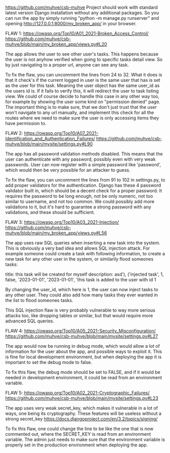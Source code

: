 https://github.com/muhve/csb-muhve
Project should work with standard latest version Django installation without any additional packages. So you can run the app by simply running "python -m manage.py runserver" and opening http://127.0.0.1:8000/my_broken_app/ in your browser.

FLAW 1: https://owasp.org/Top10/A01_2021-Broken_Access_Control/
https://github.com/muhve/csb-muhve/blob/main/my_broken_app/views.py#L20

The app allows the user to see other user's tasks. This happens because the user is not anyhow verified when going to specific tasks detail view. So by just navigating to a proper url, anyone can see any task.

To fix the flaw, you can uncomment the lines from 24 to 32. What it does is that it check's if the current logged in user is the same user that has is set as the user for this task. Meaning the user object has the same user_id as the users id is. If it fails to verify this, it will redirect the user to task listing view. We could of course decide to handle this case in any other way too, for example by showing the user some kind on "permission denied" page. The important thing is to make sure, that we don't just trust that the user won't navigate to any url manually, and implement this check for all the routes where we need to make sure the user is only accessing items they have permission to.


FLAW 2: https://owasp.org/Top10/A07_2021-Identification_and_Authentication_Failures/
https://github.com/muhve/csb-muhve/blob/main/mysite/settings.py#L90

The app has all password validation methods disabled. This means that the user can authenticate with any password, possibly even with very weak passwords. User can now register with a simple password like 'password', which would then be very possible for an attacker to guess. 

To fix the flaw, you can uncomment the lines from 91 to 102 in settings.py, to add proper validators for the authentication. Django has these 4 password validator built in, which should be a decent check for a proper password. It requires the password to be long enough, not be only numeric, not too similar to username, and not too common. We could possibly add more validations to it, but it's hard to guarantee a strong password with any validations, and these should be sufficient.


FLAW 3: https://owasp.org/Top10/A03_2021-Injection/
https://github.com/muhve/csb-muhve/blob/main/my_broken_app/views.py#L56

The app uses raw SQL queries when inserting a new task into the system. This is obviously a very bad idea and allows SQL injection attack. For example someone could create a task with following information, to create a new task for any other user in the system, or similarily flood someones tasks:

title: this task will be created for myself
description: asd'), ('injected task', 1, false, '2023-01-01', '2023-01-01', 'this task is added to the user with id 1

By changing the user_id, which here is 1, the user can now inject tasks to any other user. They could also add how many tasks they ever wanted in the list to flood someones tasks.

This SQL injection flaw is very probably vulnerable to way more serious attacks too, like dropping tables or similar, but that would require more advanced SQL queries. 


FLAW 4: https://owasp.org/Top10/A05_2021-Security_Misconfiguration/
https://github.com/muhve/csb-muhve/blob/main/mysite/settings.py#L27

The app would now be running in debug mode, which would allow a lot of information for the user about the app, and possible ways to exploit it. This is fine for local development environment, but when deploying the app it is important to set the debug mode to false.

To fix this flaw, the debug mode should be set to FALSE, and if it would be needed in development environment, it could be read from an environment variable. 


FLAW 5: https://owasp.org/Top10/A02_2021-Cryptographic_Failures/
https://github.com/muhve/csb-muhve/blob/main/mysite/settings.py#L23

The app uses very weak secret_key, which makes it vulnerable in a lot of ways, one being its cryptography. These features will be useless without a strong secret_key https://docs.djangoproject.com/en/3.2/topics/signing/

To fix this flaw, one could change the line to be like the one that is now commented out, where the SECRET_KEY is read from an environment variable. The admin just needs to make sure that the environment variable is properly set in the production environment when deploying the app.